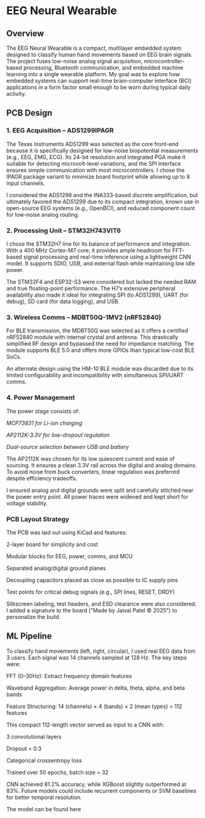 # EEG Neural Wearable

## Overview ##

The EEG Neural Wearable is a compact, multilayer embedded system designed to classify human hand movements based on EEG brain signals. The project fuses low-noise analog signal acquisition, microcontroller-based processing, Bluetooth communication, and embedded machine learning into a single wearable platform. My goal was to explore how embedded systems can support real-time brain-computer interface (BCI) applications in a form factor small enough to be worn during typical daily activity.

## PCB Design ## 

### 1. EEG Acquisition – ADS1299IPAGR ###

The Texas Instruments ADS1299 was selected as the core front-end because it is specifically designed for low-noise biopotential measurements (e.g., EEG, EMG, ECG). Its 24-bit resolution and integrated PGA make it suitable for detecting microvolt-level variations, and the SPI interface ensures simple communication with most microcontrollers. I chose the IPAGR package variant to minimize board footprint while allowing up to 8 input channels.

I considered the ADS1298 and the INA333-based discrete amplification, but ultimately favored the ADS1299 due to its compact integration, known use in open-source EEG systems (e.g., OpenBCI), and reduced component count for low-noise analog routing.

### 2. Processing Unit – STM32H743VIT6 ###

I chose the STM32H7 line for its balance of performance and integration. With a 400 MHz Cortex-M7 core, it provides ample headroom for FFT-based signal processing and real-time inference using a lightweight CNN model. It supports SDIO, USB, and external flash while maintaining low idle power.

The STM32F4 and ESP32-S3 were considered but lacked the needed RAM and true floating-point performance. The H7’s extensive peripheral availability also made it ideal for integrating SPI (to ADS1299), UART (for debug), SD card (for data logging), and USB.

### 3. Wireless Comms – MDBT50Q-1MV2 (nRF52840) ###

For BLE transmission, the MDBT50Q was selected as it offers a certified nRF52840 module with internal crystal and antenna. This drastically simplified RF design and bypassed the need for impedance matching. The module supports BLE 5.0 and offers more GPIOs than typical low-cost BLE SoCs.

An alternate design using the HM-10 BLE module was discarded due to its limited configurability and incompatibility with simultaneous SPI/UART comms.

### 4. Power Management ###

The power stage consists of:

*MCP73831 for Li-ion charging*

*AP2112K-3.3V for low-dropout regulation*

*Dual-source selection between USB and battery*

The AP2112K was chosen for its low quiescent current and ease of sourcing. It ensures a clean 3.3V rail across the digital and analog domains. To avoid noise from buck converters, linear regulation was preferred despite efficiency tradeoffs.

I ensured analog and digital grounds were split and carefully stitched near the power entry point. All power traces were widened and kept short for voltage stability.



### PCB Layout Strategy ###

The PCB was laid out using KiCad and features:

2-layer board for simplicity and cost

Modular blocks for EEG, power, comms, and MCU

Separated analog/digital ground planes

Decoupling capacitors placed as close as possible to IC supply pins

Test points for critical debug signals (e.g., SPI lines, RESET, DRDY)

Silkscreen labeling, test headers, and ESD clearance were also considered. I added a signature to the board ("Made by Jaival Patel © 2025") to personalize the build.

## ML Pipeline ##

To classify hand movements (left, right, circular), I used real EEG data from 3 users. Each signal was 14 channels sampled at 128 Hz. The key steps were:

FFT (0–30Hz): Extract frequency domain features

Waveband Aggregation: Average power in delta, theta, alpha, and beta bands

Feature Structuring: 14 (channels) × 4 (bands) × 2 (mean types) = 112 features

This compact 112-length vector served as input to a CNN with:

3 convolutional layers

Dropout = 0.3

Categorical crossentropy loss

Trained over 50 epochs, batch size = 32

CNN achieved 81.2% accuracy, while XGBoost slightly outperformed at 83%. Future models could include recurrent components or SVM baselines for better temporal resolution.

The model can be found here


